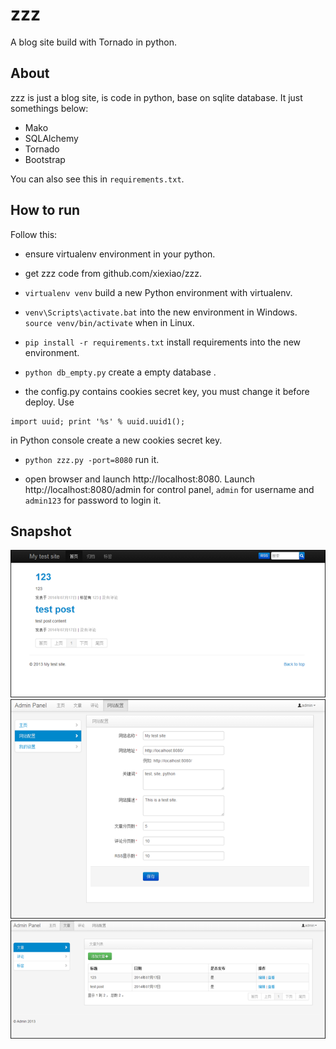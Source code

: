zzz
===

A blog site build with Tornado in python.

## About

zzz is just a blog site, is code in python, base on sqlite database.
It just somethings below:

- Mako
- SQLAlchemy
- Tornado
- Bootstrap

You can also see this in `requirements.txt`.

## How to run

Follow this:

- ensure virtualenv environment in your python.

- get zzz code from github.com/xiexiao/zzz.

- `virtualenv venv` build a new Python environment with virtualenv.

- `venv\Scripts\activate.bat` into the new environment in Windows. `source venv/bin/activate` when in Linux.

- `pip install -r requirements.txt` install requirements into the new environment.

- `python db_empty.py` create a empty database .

- the config.py contains cookies secret key, you must change it before deploy. 
Use 
```
import uuid; print '%s' % uuid.uuid1();
```
in Python console create a new cookies secret key.

- `python zzz.py -port=8080` run it.

- open browser and launch http://localhost:8080. 
Launch http://localhost:8080/admin for control panel, `admin` for username and `admin123` for password to login it.

## Snapshot

![zzz](https://raw.githubusercontent.com/xiexiao/zzz/master/snapshot/zzz.png)
![zzz admin](https://raw.githubusercontent.com/xiexiao/zzz/master/snapshot/zzz_admin1.png)
![zzz admin](https://raw.githubusercontent.com/xiexiao/zzz/master/snapshot/zzz_admin2.png)

